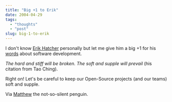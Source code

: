 ```yaml
---
title: "Big +1 to Erik"
date: 2004-04-29
tags: 
  - "thoughts"
  - "post"
slug: big-1-to-erik
---
```


I don't know [Erik Hatcher](http://weblogs.java.net/pub/au/15) personally but let me give him a big +1 for his [words](http://weblogs.java.net/pub/wlg/1239) about software development.

_The hard and stiff will be broken. The soft and supple will prevail_ (his citation from Tao Ching).

Right on! Let's be careful to keep our Open-Source projects (and our teams) soft and supple.

Via [Matthew](http://www.silent-penguin.com/archives/001756.html) the not-so-silent penguin.
